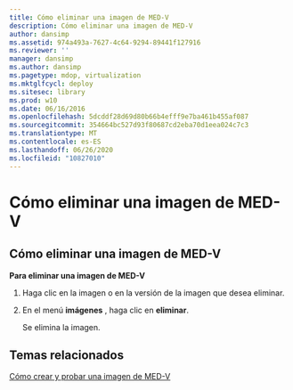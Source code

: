 ```yaml
---
title: Cómo eliminar una imagen de MED-V
description: Cómo eliminar una imagen de MED-V
author: dansimp
ms.assetid: 974a493a-7627-4c64-9294-89441f127916
ms.reviewer: ''
manager: dansimp
ms.author: dansimp
ms.pagetype: mdop, virtualization
ms.mktglfcycl: deploy
ms.sitesec: library
ms.prod: w10
ms.date: 06/16/2016
ms.openlocfilehash: 5dcddf28d69d80b66b4efff9e7ba461b455af087
ms.sourcegitcommit: 354664bc527d93f80687cd2eba70d1eea024c7c3
ms.translationtype: MT
ms.contentlocale: es-ES
ms.lasthandoff: 06/26/2020
ms.locfileid: "10827010"
---
```

# Cómo eliminar una imagen de MED-V


## <a href="" id="bkmk-deletinganimage"></a>Cómo eliminar una imagen de MED-V


**Para eliminar una imagen de MED-V**

1.  Haga clic en la imagen o en la versión de la imagen que desea eliminar.

2.  En el menú **imágenes** , haga clic en **eliminar**.

    Se elimina la imagen.

## Temas relacionados


[Cómo crear y probar una imagen de MED-V](how-to-create-and-test-a-med-v-image.md)

 

 





